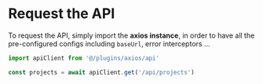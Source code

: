 # Request the API

To request the API, simply import the **axios instance**, in order to have all the pre-configured configs including `baseUrl`, error interceptors ...

``` ts
import apiClient from '@/plugins/axios/api'

const projects = await apiClient.get('/api/projects')
```